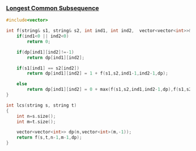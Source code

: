 ### [Longest Common Subsequence](https://www.codingninjas.com/studio/problems/longest-common-subsequence_8230681?challengeSlug=striver-sde-challenge&leftPanelTab=0)

```cpp
#include<vector>

int f(string& s1, string& s2, int ind1, int ind2,  vector<vector<int>>& dp){
	if(ind1<0 || ind2<0)
		return 0;

	if(dp[ind1][ind2]!=-1)
		return dp[ind1][ind2];

	if(s1[ind1] == s2[ind2])
		return dp[ind1][ind2] = 1 + f(s1,s2,ind1-1,ind2-1,dp);

	else 
		return dp[ind1][ind2] = 0 + max(f(s1,s2,ind1,ind2-1,dp),f(s1,s2,ind1-1,ind2,dp));
}

int lcs(string s, string t)
{
	int n=s.size();
	int m=t.size();

	vector<vector<int>> dp(n,vector<int>(m,-1));
	return f(s,t,n-1,m-1,dp);
}
```